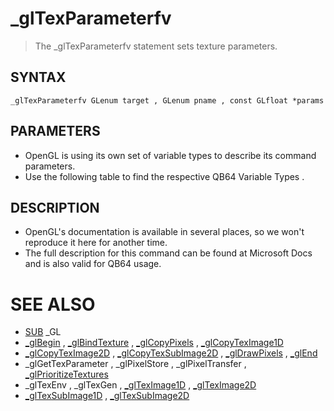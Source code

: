 # _glTexParameterfv
> The _glTexParameterfv statement sets texture parameters.

## SYNTAX
`_glTexParameterfv GLenum target , GLenum pname , const GLfloat *params`

## PARAMETERS
* OpenGL is using its own set of variable types to describe its command parameters.
* Use the following table to find the respective QB64 Variable Types .


## DESCRIPTION
* OpenGL's documentation is available in several places, so we won't reproduce it here for another time.
* The full description for this command can be found at Microsoft Docs and is also valid for QB64 usage.


# SEE ALSO
* [SUB](SUB.md) _GL
* [_glBegin](_glBegin.md) , [_glBindTexture](_glBindTexture.md) , [_glCopyPixels](_glCopyPixels.md) , [_glCopyTexImage1D](_glCopyTexImage1D.md)
* [_glCopyTexImage2D](_glCopyTexImage2D.md) , [_glCopyTexSubImage2D](_glCopyTexSubImage2D.md) , [_glDrawPixels](_glDrawPixels.md) , [_glEnd](_glEnd.md)
* _glGetTexParameter , _glPixelStore , _glPixelTransfer , [_glPrioritizeTextures](_glPrioritizeTextures.md)
* _glTexEnv , _glTexGen , [_glTexImage1D](_glTexImage1D.md) , [_glTexImage2D](_glTexImage2D.md)
* [_glTexSubImage1D](_glTexSubImage1D.md) , [_glTexSubImage2D](_glTexSubImage2D.md)


